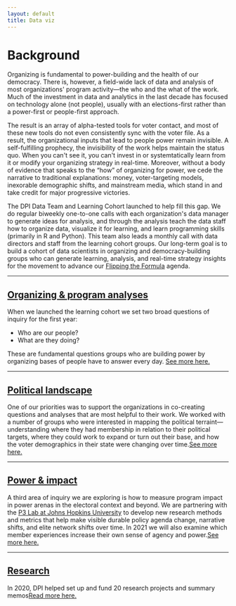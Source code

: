 ```yaml
---
layout: default
title: Data viz
---
```

# Background
Organizing is fundamental to power-building and the health of our democracy. There is, however, a field-wide lack of data and analysis of most organizations' program activity—the who and the what of the work. Much of the investment in data and analytics in the last decade has focused on technology alone (not people), usually with an elections-first rather than a power-first or people-first approach.

The result is an array of alpha-tested tools for voter contact, and most of these new tools do not even consistently sync with the voter file. As a result, the organizational inputs that lead to people power remain invisible. A self-fulfilling prophecy, the invisibility of the work helps maintain the status quo. When you can't see it, you can't invest in or systemtatically learn from it or modify your organizing strategy in real-time. Moreover, without a body of evidence that speaks to the “how” of organizing for power, we cede the narrative to traditional explanations: money, voter-targeting models, inexorable demographic shifts, and mainstream media, which stand in and take credit for major progressive victories.

The DPI Data Team and Learning Cohort launched to help fill this gap. We do regular biweekly one-to-one calls with each organization's data manager to generate ideas for analysis, and through the analysis teach the data staff how to organize data, visualize it for learning, and learn programming skills (primarily in R and Python). This team also leads a monthly call with data directors and staff from the learning cohort groups. Our long-term goal is to build a cohort of data scientists in organizing and democracy-building groups who can generate learning, analysis, and real-time strategy insights for the movement to advance our <a href="https://democracy-power-innovation.github.io/blog/2020/09/23/flip-the-formula">Flipping the Formula</a> agenda.

---
## <a href="/data-viz/organizing/index.html"> Organizing & program analyses </a>
When we launched the learning cohort we set two broad questions of inquiry for the first year:

- Who are our people?
- What are they doing?

These are fundamental questions groups who are building power by organizing bases of people have to answer every day. <a href="/data-viz/organizing/index.html">See more here.</a>

---

## <a href="/data-viz/pol-landscape/index.html"> Political landscape</a>
One of our priorities was to support the organizations in co-creating questions and analyses that are most helpful to their work. We worked with a number of groups who were interested in mapping the political terraint—understanding where they had membership in relation to their political targets, where they could work to expand or turn out their base, and how the voter demographics in their state were changing over time.<a href="/data-viz/pol-landscape/index.html">See more here.</a>

---

## <a href="/data-viz/power/index.html"> Power & impact </a>
A third area of inquiry we are exploring is how to measure program impact in power arenas in the electoral context and beyond. We are partnering with the <a href="https://snfagora.jhu.edu/project/p3-lab/">P3 Lab at Johns Hopkins University</a> to develop new research methods and metrics that help make visible durable policy agenda change, narrative shifts, and elite network shifts over time. In 2021 we will also examine which member experiences increase their own sense of agency and power.<a href="/data-viz/power/index.html">See more here.</a>

---

## <a href="/data-viz/research/index.html"> Research</a>
In 2020, DPI helped set up and fund 20 research projects and summary memos<a href="/data-viz/research/index.html">Read more here.</a>


